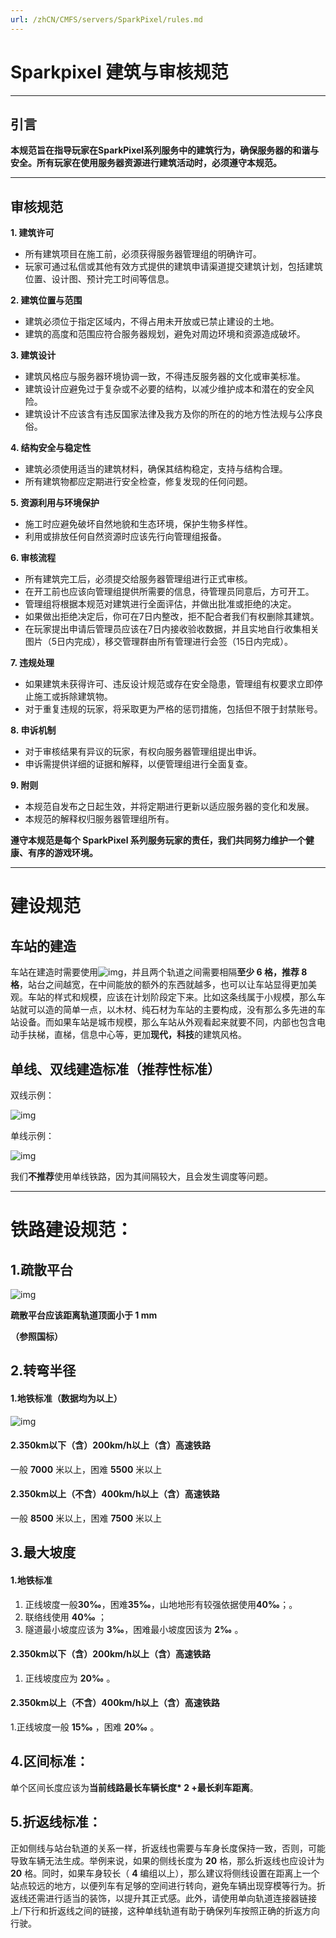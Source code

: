 ```yaml
---
url: /zhCN/CMFS/servers/SparkPixel/rules.md
---
```

# Sparkpixel 建筑与审核规范

***

## 引言

**本规范旨在指导玩家在SparkPixel系列服务中的建筑行为，确保服务器的和谐与安全。所有玩家在使用服务器资源进行建筑活动时，必须遵守本规范。**

***

## 审核规范

**1. 建筑许可**

* 所有建筑项目在施工前，必须获得服务器管理组的明确许可。
* 玩家可通过私信或其他有效方式提供的建筑申请渠道提交建筑计划，包括建筑位置、设计图、预计完工时间等信息。

**2. 建筑位置与范围**

* 建筑必须位于指定区域内，不得占用未开放或已禁止建设的土地。
* 建筑的高度和范围应符合服务器规划，避免对周边环境和资源造成破坏。

**3. 建筑设计**

* 建筑风格应与服务器环境协调一致，不得违反服务器的文化或审美标准。
* 建筑设计应避免过于复杂或不必要的结构，以减少维护成本和潜在的安全风险。
* 建筑设计不应该含有违反国家法律及我方及你的所在的的地方性法规与公序良俗。

**4. 结构安全与稳定性**

* 建筑必须使用适当的建筑材料，确保其结构稳定，支持与结构合理。
* 所有建筑物都应定期进行安全检查，修复发现的任何问题。

**5. 资源利用与环境保护**

* 施工时应避免破坏自然地貌和生态环境，保护生物多样性。
* 利用或排放任何自然资源时应该先行向管理组报备。

**6. 审核流程**

* 所有建筑完工后，必须提交给服务器管理组进行正式审核。
* 在开工前也应该向管理组提供所需要的信息，待管理员同意后，方可开工。
* 管理组将根据本规范对建筑进行全面评估，并做出批准或拒绝的决定。
* 如果做出拒绝决定后，你可在7日内整改，拒不配合者我们有权删除其建筑。
* 在玩家提出申请后管理员应该在7日内接收验收数据，并且实地自行收集相关图片（5日内完成），移交管理群由所有管理进行会签（15日内完成）。

**7. 违规处理**

* 如果建筑未获得许可、违反设计规范或存在安全隐患，管理组有权要求立即停止施工或拆除建筑物。
* 对于重复违规的玩家，将采取更为严格的惩罚措施，包括但不限于封禁账号。

**8. 申诉机制**

* 对于审核结果有异议的玩家，有权向服务器管理组提出申诉。
* 申诉需提供详细的证据和解释，以便管理组进行全面复查。

**9. 附则**

* 本规范自发布之日起生效，并将定期进行更新以适应服务器的变化和发展。
* 本规范的解释权归服务器管理组所有。

**遵守本规范是每个 SparkPixel 系列服务玩家的责任，我们共同努力维护一个健康、有序的游戏环境。**

***

# 建设规范

## 车站的建造

车站在建造时需要使用![img](/img/CMFS/sparkle/5.jpg)，并且两个轨道之间需要相隔**至少 6 格，推荐 8 格**，站台之间越宽，在中间能放的额外的东西就越多，也可以让车站显得更加美观。车站的样式和规模，应该在计划阶段定下来。比如这条线属于小规模，那么车站就可以造的简单一点，以木材、纯石材为车站的主要构成，没有那么多先进的车站设备。而如果车站是城市规模，那么车站从外观看起来就要不同，内部也包含电动手扶梯，直梯，信息中心等，更加**现代，科技**的建筑风格。

## 单线、双线建造标准（推荐性标准）

双线示例：

![img](/img/CMFS/sparkle/6.jpg)

单线示例：

![img](/img/CMFS/sparkle/7.jpg)

我们**不推荐**使用单线铁路，因为其间隔较大，且会发生调度等问题。

***

# 铁路建设规范：

## 1.疏散平台

![img](/img/CMFS/sparkle/8.jpg)

**疏散平台应该距离轨道顶面小于 1 mm**

**（参照国标）**

## 2.转弯半径

#### 1.地铁标准（数据均为以上）

![img](/img/CMFS/sparkle/9.png)

#### 2.350km以下（含）200km/h以上（含）高速铁路

一般 **7000** 米以上，困难 **5500** 米以上

#### 2.350km以上（不含）400km/h以上（含）高速铁路

一般 **8500** 米以上，困难 **7500** 米以上

## 3.最大坡度

#### 1.地铁标准

1. 正线坡度一般**30‰**，困难**35‰**，山地地形有较强依据使用**40‰**；。
2. 联络线使用 **40‰** ；
3. 隧道最小坡度应该为 **3‰**，困难最小坡度因该为 **2‰** 。

#### 2.350km以下（含）200km/h以上（含）高速铁路

1. 正线坡度应为 **20‰** 。

#### 2.350km以上（不含）400km/h以上（含）高速铁路

1.正线坡度一般 **15‰** ，困难 **20‰** 。

## 4.区间标准：

单个区间长度应该为**当前线路最长车辆长度\* 2 +最长刹车距离**。

## 5.折返线标准：

正如侧线与站台轨道的关系一样，折返线也需要与车身长度保持一致，否则，可能导致车辆无法生成。举例来说，如果的侧线长度为 **20** 格，那么折返线也应设计为 **20** 格。同时，如果车身较长（ **4** 编组以上），那么建议将侧线设置在距离上一个站点较远的地方，以便列车有足够的空间进行转向，避免车辆出现穿模等行为。折返线还需进行适当的装饰，以提升其正式感。此外，请使用单向轨道连接器链接上/下行和折返线之间的链接，这种单线轨道有助于确保列车按照正确的折返方向行驶。
